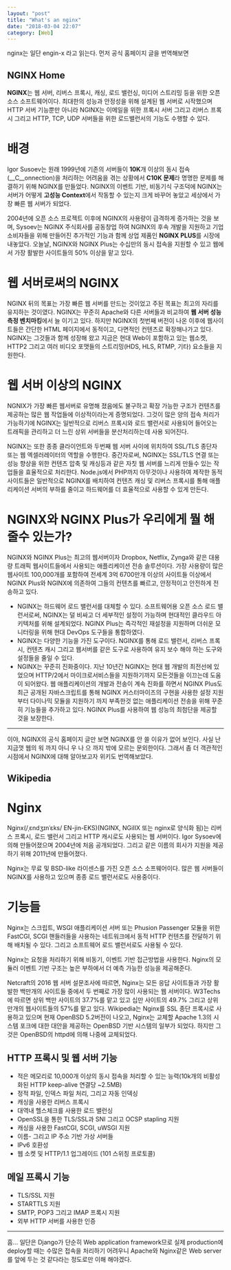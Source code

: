 ```yaml
---
layout: "post"
title: "What's an nginx"
date: "2018-03-04 22:07"
category: [Web]
---
```


nginx는 일단 engin-x 라고 읽는다. 먼저 공식 홈페이지 글을 번역해보면 

NGINX Home
---

**NGINX**는 웹 서버, 리버스 프록시, 캐싱, 로드 밸런싱, 미디어 스트리밍 등을 위한 오픈 소스 소프트웨어이다. 최대한의 성능과 안정성을 위해 설계된 웹 서버로 시작했으며 HTTP 서버 기능뿐만 아니라 NGINX는 이메일을 위한 프록시 서버 그리고 리버스 프록시 그리고 HTTP, TCP, UDP 서버들을 위한 로드밸런서의 기능도 수행할 수 있다.

# 배경

Igor Susoev는 원래 1999년에 기존의 서버들이 **10K**개 이상의 동시 접속(__C__onnection)을 처리하는 어려움을 겪는 상황에서 **C10K 문제**라 명명한 문제를 해결하기 위해 NGINX를 만들었다. NGINX의 이벤트 기반, 비동기식 구조덕에 NGINX는 서버가 어떻게 **고성능 Context**에서 작동할 수 있는지 크게 바꾸어 놓았고 세상에서 가장 빠른 웹 서버가 되었다.

2004년에 오픈 소스 프로젝트 이후에 NGINX의 사용량이 급격하게 증가하는 것을 보며, Sysoev는 NGINX 주식회사를 공동창업 하여 NGINX의 후속 개발을 지원하고 기업 소비자들을 위해 만들어진 추가적인 기능과 함께 상업 제품인 **NGINX PLUS**를 시장에 내놓았다. 오늘날, NGINX와 NGINX Plus는 수십만의 동시 접속을 지원할 수 있고 웹에서 가장 활발한 사이트들의 50% 이상을 맡고 있다.

# 웹 서버로써의 NGINX

NGINX 뒤의 목표는 가장 빠른 웹 서버를 만드는 것이었고 주된 목표는 최고의 자리를 유지하는 것이였다. NGINX는 꾸준히 Apache와 다른 서버들과 비교하여 **웹 서버 성능 측정 벤치마킹**에서 늘 이기고 있다. 하지만 NGINX의 첫번째 버전이 나온 이후에 웹사이트들은 간단한 HTML 페이지에서 동적이고, 다면적인 컨텐츠로 확장해나가고 있다. NGINX는 그것들과 함께 성장해 왔고 지금은 현대 Web이 포함하고 있는 웹소켓, HTTP2 그리고 여러 비디오 포맷들의 스트리밍(HDS, HLS, RTMP, 기타) 요소들을 지원한다. 

# 웹 서버 이상의 NGINX

NGNIX가 가장 빠른 웹서버로 유명해 졌음에도 불구하고 확장 가능한 구조가 컨텐츠를 제공하는 많은 웹 작업들에 이상적이라는게 증명되었다. 그것이 많은 양의 접속 처리가 가능하기에 NGINX는 일반적으로 리버스 프록시와 로드 밸런서로 사용되어 들어오는 트래픽을 관리하고 더 느린 상위 서버들을 분산처리하는데 사용 되어진다. 

NGINX는 또한 종종 클라이언트와 두번째 웹 서버 사이에 위치하여 SSL/TLS 종단자 또는 웹 엑셀러레이터의 역할을 수행한다. 중간자로써, NGINX는 SSL/TLS 연결 또는 성능 향상을 위한 컨텐츠 압축 및 캐싱등과 같은 자칫 웹 서버를 느리게 만들수 있는 작업들을 효율적으로 처리한다. Node.js에서 PHP까지 아무것이나 사용하여 제작한 동적 사이트들은 일반적으로 NGINX를 배치하여 컨텐츠 캐싱 및 리버스 프록시를 통해 애플리케이션 서버의 부하를 줄이고 하드웨어를 더 효율적으로 사용할 수 있게 만든다.

# NGINX와 NGINX Plus가 우리에게 뭘 해줄수 있는가?

NGINX와 NGINX Plus는 최고의 웹서버이자 Dropbox, Netflix, Zynga와 같은 대용량 트래픽 웹사이트들에서 사용되는 애플리케이션 전송 솔루션이다. 가장 사용량이 많은 웹사이트 100,000개를 포함하여 전세계 3억 6700만개 이상의 사이트들 이상에서 NGINX Plus와 NGINX에 의존하여 그들의 컨텐츠를 빠르고, 안정적이고 안전하게 전송하고 있다.

  - NGINX는 하드웨어 로드 밸런서를 대체할 수 있다. 소프트웨어용 오픈 소스 로드 밸런서로써, NGINX는 덜 비싸고 더 세부적인 설정이 가능하며 현대적인 클라우드 아키텍처를 위해 설계되었다. NGINX Plus는 즉각적인 재설정을 지원하며 더쉬운 모니터링을 위해 현대 DevOps 도구들을 통합하였다.
  - NGINX는 다양한 기능을 가진 도구이다. NGINX를 통해 로드 밸런서, 리버스 프록시, 컨텐츠 캐시 그리고 웹서버를 같은 도구로 사용하여 유지 보수 해야 하는 도구와 설정들을 줄일 수 있다.
  - NGINX는 꾸준히 진화중이다. 지난 10년간 NGINX는 현대 웹 개발의 최전선에 있었으며 HTTP/2에서 마이크로서비스들을 지원하기까지 모든것들을 이끄는데 도움이 되어왔다. 웹 애플리케이션의 개발과 전송이 계속 진화를 하면서 NGINX Plus도 최근 공개된 자바스크립트를 통해 NGINX 커스터마이즈의 구현을 사용한 설정 지원부터 다이나믹 모듈을 지원하기 까지 부족한것 없는 애플리케이션 전송을 위해 꾸준히 기능들을 추가하고 있다. NGINX Plus를 사용하여 웹 성능의 최첨단을 제공할 것을 보장한다.

---

이야, NGINX의 공식 홈페이지 글만 보면 NGINX를 안 쓸 이유가 없어 보인다. 사실 난 지금껏 웹의 워 까지 아니 우 나 으 까지 밖에 모르는 문외한이다. 그래서 좀 더 객관적인 시점에서 NGINX에 대해 알아보고자 위키도 번역해보았다.

Wikipedia
---

# Nginx

Nginx(/ˌɛndʒɪnˈɛks/ EN-jin-EKS)(NGINX, NGiIIX 또는 nginx로 양식화 됨)는 리버스 프록시, 로드 밸런서 그리고 HTTP 캐시로도 사용되는 웹 서버이다. Igor Sysoev에 의해 만들어졌으며 2004년에 처음 공개되었다. 그리고 같은 이름의 회사가 지원을 제공하기 위해 2011년에 만들어졌다.

Nginx는 무료 및 BSD-like 라이센스를 가진 오픈 소스 소프웨어이다. 많은 웹 서버들이 NGINX를 사용하고 있으며 종종 로드 밸런서로도 사용중이다.

# 기능들

Nginx는 스크립트, WSGI 애플리케이션 서버 또는 Phusion Passenger 모듈을 위한 FastCGI, SCGI 핸들러들을 사용하는 네트워크에서 동적 HTTP 컨텐츠를 전달하기 위해 배치될 수 있다. 그리고 소프트웨어 로드 밸런서로도 사용될 수 있다.

Nginx는 요청을 처리하기 위해 비동기, 이벤트 기반 접근방법을 사용한다. Nginx의 모듈러 이벤트 기반 구조는 높은 부하에서 더 예측 가능한 성능을 제공해준다.

Netcraft의 2016 웹 서버 설문조사에 따르면, Nginx는 모든 응답 사이트들과 가장 활발한 백만개의 사이트들 중에서 두 번째로 가장 많이 사용되는 웹 서버이다. W3Techs에 따르면 상위 백만 사이트의 37.7%를 맡고 있고 십만 사이트의 49.7% 그리고 상위 만개의 웹사이트들의 57%를 맡고 있다. Wikipedia는 Nginx를 SSL 종단 프록시로 사용하고 있으며 현재 OpenBSD 5.2버전이 나오고, Nginx는 교체할 Apache 1.3의 시스템 포크에 대한 대안을 제공하는 OpenBSD 기반 시스템의 일부가 되었다. 하지만 그것은 OpenBSD의 httpd에 의해 나중에 교체되었다.

## HTTP 프록시 및 웹 서버 기능
- 적은 메모리로 10,000개 이상의 동시 접속을 처리할 수 있는 능력(10k개의 비활성화된 HTTP keep-alive 연결당 ~2.5MB)
- 정적 파일, 인덱스 파일 처리, 그리고 자동 인덱싱
- 캐싱을 사용한 리버스 프록시
- 대역내 헬스체크를 사용한 로드 밸런싱
- OpenSSL을 통한 TLS/SSL과 SNI 그리고 OCSP stapling 지원
- 캐싱을 사용한 FastCGI, SCGI, uWSGI 지원
- 이름- 그리고 IP 주소 기반 가상 서버들
- IPv6 호환성
- 웹 소켓 및 HTTP/1.1 업그레이드 (101 스위칭 프로토콜)

## 메일 프록시 기능
- TLS/SSL 지원
- STARTTLS 지원
- SMTP, POP3 그리고 IMAP 프록시 지원
- 외부 HTTP 서버를 사용한 인증

---

흠... 일단은 Django가 단순히 Web application framework므로 실제 production에 deploy할 때는 수많은 접속을 처리하기 어려우니 Apache와 Nginx같은 Web server를 앞에 두는 것 같다라는 정도로만 이해 해야겠다.